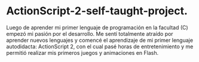 # ActionScript-2-self-taught-project.
Luego de aprender mi primer lenguaje de programación en la facultad (C) empezó mi pasión por el desarrollo. Me sentí totalmente atraído por aprender nuevos lenguajes y comencé el aprendizaje de mi primer lenguaje autodidacta: ActionScript 2, con el cual pasé horas de entretenimiento y me permitió realizar mis primeros juegos y animaciones en Flash.
